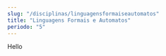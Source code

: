 ```yaml
---
slug: "/disciplinas/linguagensformaiseautomatos"
title: "Linguagens Formais e Automatos"
periodo: "5"
---
```


Hello
